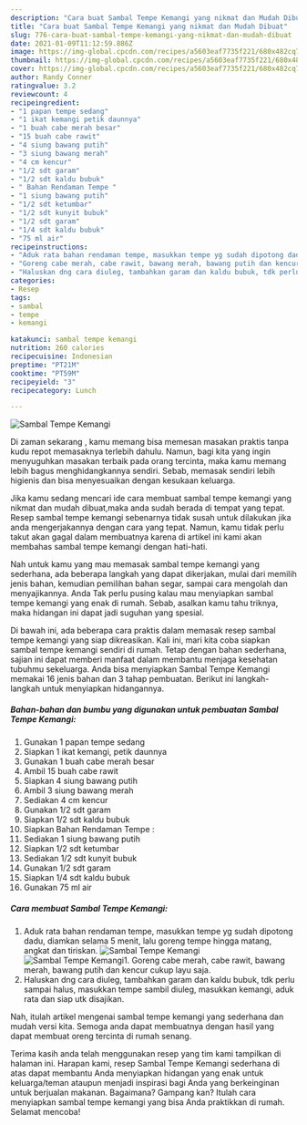 ```yaml
---
description: "Cara buat Sambal Tempe Kemangi yang nikmat dan Mudah Dibuat"
title: "Cara buat Sambal Tempe Kemangi yang nikmat dan Mudah Dibuat"
slug: 776-cara-buat-sambal-tempe-kemangi-yang-nikmat-dan-mudah-dibuat
date: 2021-01-09T11:12:59.886Z
image: https://img-global.cpcdn.com/recipes/a5603eaf7735f221/680x482cq70/sambal-tempe-kemangi-foto-resep-utama.jpg
thumbnail: https://img-global.cpcdn.com/recipes/a5603eaf7735f221/680x482cq70/sambal-tempe-kemangi-foto-resep-utama.jpg
cover: https://img-global.cpcdn.com/recipes/a5603eaf7735f221/680x482cq70/sambal-tempe-kemangi-foto-resep-utama.jpg
author: Randy Conner
ratingvalue: 3.2
reviewcount: 4
recipeingredient:
- "1 papan tempe sedang"
- "1 ikat kemangi petik daunnya"
- "1 buah cabe merah besar"
- "15 buah cabe rawit"
- "4 siung bawang putih"
- "3 siung bawang merah"
- "4 cm kencur"
- "1/2 sdt garam"
- "1/2 sdt kaldu bubuk"
- " Bahan Rendaman Tempe "
- "1 siung bawang putih"
- "1/2 sdt ketumbar"
- "1/2 sdt kunyit bubuk"
- "1/2 sdt garam"
- "1/4 sdt kaldu bubuk"
- "75 ml air"
recipeinstructions:
- "Aduk rata bahan rendaman tempe, masukkan tempe yg sudah dipotong dadu, diamkan selama 5 menit, lalu goreng tempe hingga matang, angkat dan tiriskan."
- "Goreng cabe merah, cabe rawit, bawang merah, bawang putih dan kencur cukup layu saja."
- "Haluskan dng cara diuleg, tambahkan garam dan kaldu bubuk, tdk perlu sampai halus, masukkan tempe sambil diuleg, masukkan kemangi, aduk rata dan siap utk disajikan."
categories:
- Resep
tags:
- sambal
- tempe
- kemangi

katakunci: sambal tempe kemangi 
nutrition: 260 calories
recipecuisine: Indonesian
preptime: "PT21M"
cooktime: "PT59M"
recipeyield: "3"
recipecategory: Lunch

---
```



![Sambal Tempe Kemangi](https://img-global.cpcdn.com/recipes/a5603eaf7735f221/680x482cq70/sambal-tempe-kemangi-foto-resep-utama.jpg)

Di zaman  sekarang , kamu memang bisa memesan masakan praktis tanpa kudu repot memasaknya terlebih dahulu. Namun, bagi kita yang ingin menyuguhkan masakan terbaik pada orang tercinta, maka kamu memang lebih bagus menghidangkannya sendiri. Sebab, memasak sendiri lebih higienis dan bisa menyesuaikan dengan kesukaan keluarga.

Jika kamu sedang mencari ide cara membuat sambal tempe kemangi yang nikmat dan mudah dibuat,maka anda sudah berada di tempat yang tepat. Resep sambal tempe kemangi  sebenarnya tidak susah untuk dilakukan jika anda mengerjakannya dengan cara yang tepat. Namun, kamu tidak perlu takut akan gagal dalam membuatnya 
karena di artikel ini kami akan membahas sambal tempe kemangi dengan hati-hati.  



Nah untuk kamu yang mau memasak sambal tempe kemangi yang sederhana, ada beberapa langkah yang dapat dikerjakan, mulai dari memilih jenis bahan, kemudian pemilihan bahan segar, sampai cara mengolah dan menyajikannya. Anda Tak perlu pusing kalau mau menyiapkan sambal tempe kemangi yang enak di rumah. Sebab, asalkan kamu  tahu triknya, maka hidangan ini dapat jadi suguhan yang spesial.

Di bawah ini, ada beberapa cara praktis  dalam memasak resep sambal tempe kemangi yang siap dikreasikan. Kali ini, mari kita coba siapkan sambal tempe kemangi sendiri di rumah. Tetap dengan bahan sederhana, sajian ini dapat memberi manfaat dalam membantu menjaga kesehatan tubuhmu sekeluarga. Anda bisa menyiapkan Sambal Tempe Kemangi memakai 16 jenis bahan dan 3 tahap pembuatan. Berikut ini langkah-langkah untuk menyiapkan hidangannya.

<!--inarticleads1-->

##### Bahan-bahan dan bumbu yang digunakan untuk pembuatan Sambal Tempe Kemangi:

1. Gunakan 1 papan tempe sedang
1. Siapkan 1 ikat kemangi, petik daunnya
1. Gunakan 1 buah cabe merah besar
1. Ambil 15 buah cabe rawit
1. Siapkan 4 siung bawang putih
1. Ambil 3 siung bawang merah
1. Sediakan 4 cm kencur
1. Gunakan 1/2 sdt garam
1. Siapkan 1/2 sdt kaldu bubuk
1. Siapkan  Bahan Rendaman Tempe :
1. Sediakan 1 siung bawang putih
1. Siapkan 1/2 sdt ketumbar
1. Sediakan 1/2 sdt kunyit bubuk
1. Gunakan 1/2 sdt garam
1. Siapkan 1/4 sdt kaldu bubuk
1. Gunakan 75 ml air




<!--inarticleads2-->

##### Cara membuat Sambal Tempe Kemangi:

1. Aduk rata bahan rendaman tempe, masukkan tempe yg sudah dipotong dadu, diamkan selama 5 menit, lalu goreng tempe hingga matang, angkat dan tiriskan.
<img src="https://img-global.cpcdn.com/steps/f992f0c24fb1dac1/160x128cq70/sambal-tempe-kemangi-langkah-memasak-1-foto.jpg" alt="Sambal Tempe Kemangi"><img src="https://img-global.cpcdn.com/steps/a422527394bd8b67/160x128cq70/sambal-tempe-kemangi-langkah-memasak-1-foto.jpg" alt="Sambal Tempe Kemangi">1. Goreng cabe merah, cabe rawit, bawang merah, bawang putih dan kencur cukup layu saja.
1. Haluskan dng cara diuleg, tambahkan garam dan kaldu bubuk, tdk perlu sampai halus, masukkan tempe sambil diuleg, masukkan kemangi, aduk rata dan siap utk disajikan.




Nah, itulah artikel mengenai  sambal tempe kemangi  yang sederhana dan mudah versi kita. Semoga anda dapat membuatnya dengan hasil yang dapat membuat oreng tercinta di rumah senang. 

Terima kasih anda telah menggunakan resep yang tim kami tampilkan di halaman ini. Harapan kami, resep  Sambal Tempe Kemangi sederhana di atas dapat membantu Anda menyiapkan hidangan yang enak untuk keluarga/teman ataupun menjadi inspirasi bagi Anda yang berkeinginan untuk berjualan makanan. Bagaimana? Gampang kan? Itulah cara menyiapkan sambal tempe kemangi yang bisa Anda praktikkan di rumah. Selamat mencoba!

